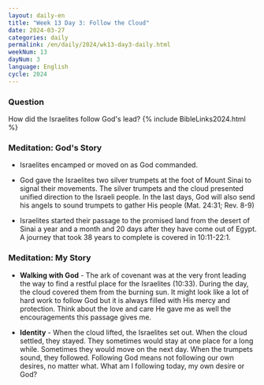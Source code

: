 ```yaml
---
layout: daily-en
title: "Week 13 Day 3: Follow the Cloud"
date: 2024-03-27
categories: daily
permalink: /en/daily/2024/wk13-day3-daily.html
weekNum: 13
dayNum: 3
language: English
cycle: 2024
---
```

### Question     
How did the Israelites follow God's lead?
{% include BibleLinks2024.html %} 

### Meditation: God's Story   
+ Israelites encamped or moved on as God commanded. 

+ God gave the Israelites two silver trumpets at the foot of Mount Sinai to signal their movements. The silver trumpets and the cloud presented unified direction to the Israeli people. In the last days, God will also send his angels to sound trumpets to gather His people (Mat. 24:31; Rev. 8-9) 

+ Israelites started their passage to the promised land from the desert of Sinai a year and a month and 20 days after they have come out of Egypt. A journey that took 38 years to complete is covered in 10:11-22:1. 

### Meditation: My Story   
+ **Walking with God** - The ark of covenant was at the very front leading the way to find a restful place for the Israelites (10:33). During the day, the cloud covered them from the burning sun. It might look like a lot of hard work to follow God but it is always filled with His mercy and protection. Think about the love and care He gave me as well the encouragements this passage gives me. 

+ **Identity** - When the cloud lifted, the Israelites set out. When the cloud settled, they stayed. They sometimes would stay at one place for a long while. Sometimes they would move on the next day. When the trumpets sound, they followed. Following God means not following our own desires, no matter what. What am I following today, my own desire or God? 
